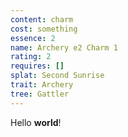```yaml
---
content: charm
cost: something
essence: 2
name: Archery e2 Charm 1
rating: 2
requires: []
splat: Second Sunrise
trait: Archery
tree: Gattler
---
```


Hello **world**!
